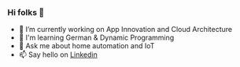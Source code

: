 ### Hi folks 👋

- 🔭 I’m currently working on App Innovation and Cloud Architecture
- 🌱 I'm learning German & Dynamic Programming
- 💬 Ask me about home automation and IoT
- 📫 Say hello on [Linkedin](www.linkedin.com/in/jmservera)
<!--
**jmservera/jmservera** is a ✨ _special_ ✨ repository because its `README.md` (this file) appears on your GitHub profile.

Here are some ideas to get you started:

- 🔭 I’m currently working on ...
- 🌱 I’m currently learning ...
- 👯 I’m looking to collaborate on ...
- 🤔 I’m looking for help with ...
- 💬 Ask me about ...

- 😄 Pronouns: ...
- ⚡ Fun fact: ...
-->
